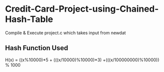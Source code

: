 # Credit-Card-Project-using-Chained-Hash-Table

Compile & Execute project.c which takes input from newdat

## Hash Function Used

H(x) = ((x%10000)*5 + (((x/10000)%10000)*3) +(((x/100000000)%10000)) % 1000
